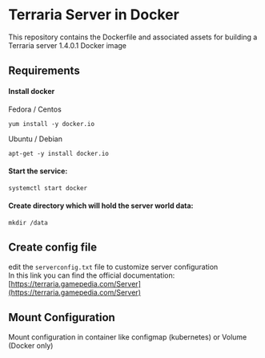 # Terraria Server in Docker

This repository contains the Dockerfile and associated assets for building a Terraria server 1.4.0.1 Docker image

## Requirements
#### Install docker

Fedora / Centos
```
yum install -y docker.io
```

Ubuntu / Debian

```
apt-get -y install docker.io
```

#### Start the service:

```
systemctl start docker
```

#### Create directory which will hold the server world data:

```
mkdir /data
```

## Create config file

edit the `serverconfig.txt` file to customize server configuration   
In this link you can find the official documentation: [https://terraria.gamepedia.com/Server](https://terraria.gamepedia.com/Server)

## Mount Configuration

Mount configuration in container like configmap (kubernetes) or Volume (Docker only)